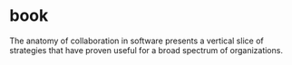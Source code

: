 # book
The anatomy of collaboration in software presents a vertical slice of strategies that have proven useful for a broad spectrum of organizations.
